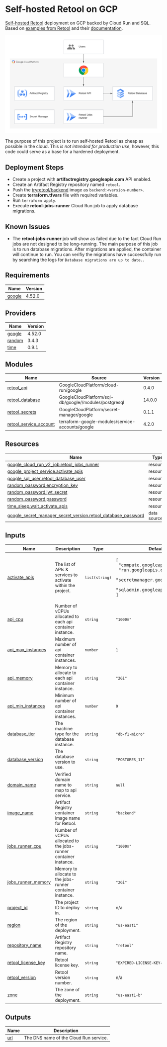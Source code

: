 # Self-hosted Retool on GCP

[Self-hosted Retool](https://retool.com/self-hosted/) deployment on GCP backed by Cloud Run and SQL. Based on [examples from Retool](https://github.com/tryretool/retool-onpremise) and their [documentation](https://docs.retool.com/docs/self-hosted).

![Architecture](architecture.png)

The purpose of this project is to run self-hosted Retool as cheap as possible in the cloud. This *is not intended for production use*, however, this code could serve as a base for a hardened deployment.

## Deployment Steps

* Create a project with **artifactregistry.googleapis.com** API enabled.
* Create an Artifact Registry repository named `retool`.
* Push the [tryretool/backend](https://hub.docker.com/r/tryretool/backend) image as `backend:<version-number>`.
* Create **terraform.tfvars** file with required variables.
* Run `terraform apply`.
* Execute **retool-jobs-runner** Cloud Run job to apply database migrations.

## Known Issues

* The **retool-jobs-runner** job will show as failed due to the fact Cloud Run jobs are not designed to be long-running. The main purpose of this job is to run database migrations. After migrations are applied, the container will continue to run. You can verifiy the migrations have successfully run by searching the logs for `Database migrations are up to date.`. 

## Requirements

| Name | Version |
|------|---------|
| <a name="requirement_google"></a> [google](#requirement\_google) | 4.52.0 |

## Providers

| Name | Version |
|------|---------|
| <a name="provider_google"></a> [google](#provider\_google) | 4.52.0 |
| <a name="provider_random"></a> [random](#provider\_random) | 3.4.3 |
| <a name="provider_time"></a> [time](#provider\_time) | 0.9.1 |

## Modules

| Name | Source | Version |
|------|--------|---------|
| <a name="module_retool_api"></a> [retool\_api](#module\_retool\_api) | GoogleCloudPlatform/cloud-run/google | 0.4.0 |
| <a name="module_retool_database"></a> [retool\_database](#module\_retool\_database) | GoogleCloudPlatform/sql-db/google//modules/postgresql | 14.0.0 |
| <a name="module_retool_secrets"></a> [retool\_secrets](#module\_retool\_secrets) | GoogleCloudPlatform/secret-manager/google | 0.1.1 |
| <a name="module_retool_service_account"></a> [retool\_service\_account](#module\_retool\_service\_account) | terraform-google-modules/service-accounts/google | 4.2.0 |

## Resources

| Name | Type |
|------|------|
| [google_cloud_run_v2_job.retool_jobs_runner](https://registry.terraform.io/providers/hashicorp/google/4.52.0/docs/resources/cloud_run_v2_job) | resource |
| [google_project_service.activate_apis](https://registry.terraform.io/providers/hashicorp/google/4.52.0/docs/resources/project_service) | resource |
| [google_sql_user.retool_database_user](https://registry.terraform.io/providers/hashicorp/google/4.52.0/docs/resources/sql_user) | resource |
| [random_password.encryption_key](https://registry.terraform.io/providers/hashicorp/random/latest/docs/resources/password) | resource |
| [random_password.jwt_secret](https://registry.terraform.io/providers/hashicorp/random/latest/docs/resources/password) | resource |
| [random_password.password](https://registry.terraform.io/providers/hashicorp/random/latest/docs/resources/password) | resource |
| [time_sleep.wait_activate_apis](https://registry.terraform.io/providers/hashicorp/time/latest/docs/resources/sleep) | resource |
| [google_secret_manager_secret_version.retool_database_password](https://registry.terraform.io/providers/hashicorp/google/4.52.0/docs/data-sources/secret_manager_secret_version) | data source |

## Inputs

| Name | Description | Type | Default | Required |
|------|-------------|------|---------|:--------:|
| <a name="input_activate_apis"></a> [activate\_apis](#input\_activate\_apis) | The list of APIs & services to activate within the project. | `list(string)` | <pre>[<br>  "compute.googleapis.com",<br>  "run.googleapis.com",<br>  "secretmanager.googleapis.com",<br>  "sqladmin.googleapis.com"<br>]</pre> | no |
| <a name="input_api_cpu"></a> [api\_cpu](#input\_api\_cpu) | Number of vCPUs allocated to each api container instance. | `string` | `"1000m"` | no |
| <a name="input_api_max_instances"></a> [api\_max\_instances](#input\_api\_max\_instances) | Maximum number of api container instances. | `number` | `1` | no |
| <a name="input_api_memory"></a> [api\_memory](#input\_api\_memory) | Memory to allocate to each api container instance. | `string` | `"2Gi"` | no |
| <a name="input_api_min_instances"></a> [api\_min\_instances](#input\_api\_min\_instances) | Minimum number of api container instances. | `number` | `0` | no |
| <a name="input_database_tier"></a> [database\_tier](#input\_database\_tier) | The machine type for the database instance. | `string` | `"db-f1-micro"` | no |
| <a name="input_database_version"></a> [database\_version](#input\_database\_version) | The database version to use. | `string` | `"POSTGRES_11"` | no |
| <a name="input_domain_name"></a> [domain\_name](#input\_domain\_name) | Verified domain name to map to api service. | `string` | `null` | no |
| <a name="input_image_name"></a> [image\_name](#input\_image\_name) | Artifact Registry container image name for Retool. | `string` | `"backend"` | no |
| <a name="input_jobs_runner_cpu"></a> [jobs\_runner\_cpu](#input\_jobs\_runner\_cpu) | Number of vCPUs allocated to the jobs-runner container instance. | `string` | `"1000m"` | no |
| <a name="input_jobs_runner_memory"></a> [jobs\_runner\_memory](#input\_jobs\_runner\_memory) | Memory to allocate to the jobs-runner container instance. | `string` | `"2Gi"` | no |
| <a name="input_project_id"></a> [project\_id](#input\_project\_id) | The project ID to deploy in. | `string` | n/a | yes |
| <a name="input_region"></a> [region](#input\_region) | The region of the deployment. | `string` | `"us-east1"` | no |
| <a name="input_repository_name"></a> [repository\_name](#input\_repository\_name) | Artifact Registry repository name. | `string` | `"retool"` | no |
| <a name="input_retool_license_key"></a> [retool\_license\_key](#input\_retool\_license\_key) | Retool license key. | `string` | `"EXPIRED-LICENSE-KEY-TRIAL"` | no |
| <a name="input_retool_version"></a> [retool\_version](#input\_retool\_version) | Retool version number. | `string` | n/a | yes |
| <a name="input_zone"></a> [zone](#input\_zone) | The zone of the deployment. | `string` | `"us-east1-b"` | no |

## Outputs

| Name | Description |
|------|-------------|
| <a name="output_url"></a> [url](#output\_url) | The DNS name of the Cloud Run service. |
